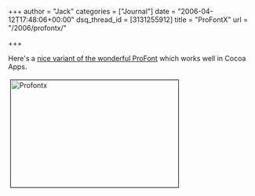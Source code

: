 +++
author = "Jack"
categories = ["Journal"]
date = "2006-04-12T17:48:06+00:00"
dsq_thread_id = [3131255912]
title = "ProFontX"
url = "/2006/profontx/"

+++

Here's a [nice variant of the wonderful ProFont][1] which works well in Cocoa Apps. 


<img src="/files/profontx.png" height="219" width="342" border="1" hspace="4" vspace="4" alt="Profontx" /> 

[1]: <http://www.faisal.com/software/profontx/>